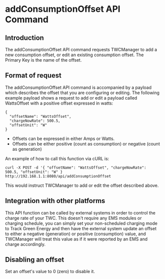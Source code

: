 # addConsumptionOffset API Command

## Introduction

The addConsumptionOffset API command requests TWCManager to add a new consumption offset, or edit an existing consumption offset. The Primary Key is the name of the offset.

## Format of request

The addConsumptionOffset API command is accompanied by a payload which describes the offset that you are configuring or editing. The following example payload shows a request to add or edit a payload called WattsOffset with a positive offset expressed in watts:

```
{
  "offsetName": "WattsOffset",
  "chargeNowRate": 500.5,
  "offsetUnit": "W"
}
```

   * Offsets can be expressed in either Amps or Watts.
   * Offsets can be either positive (count as consumption) or negative (count as generation)

An example of how to call this function via cURL is:

```
curl -X POST -d '{ "offsetName": "WattsOffset", "chargeNowRate": 500.5, "offsetUnit": "W" } http://192.168.1.1:8080/api/addConsumptionOffset

```

This would instruct TWCManager to add or edit the offset described above.

## Integration with other platforms

This API function can be called by external systems in order to control the charge rate of your TWC. This doesn't require any EMS modules or charging schedule, you can simply set your non-scheduled charging mode to Track Green Energy and then have the external system update an offset to either a negative (generation) or positive (consumption) value, and TWCManager will treat this value as if it were reported by an EMS and charge accordingly.

## Disabling an offset

Set an offset's value to 0 (zero) to disable it.
